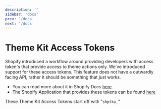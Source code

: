 ```yaml
---
description: ''
sidebar: 'docs'
prev: '/docs'
next: '/docs'
---
```


# Theme Kit Access Tokens

Shopify introduced a workflow around providing developers with access token's that provide access to theme actions only. We've introduced support for these access tokens. This feature does not have a outwardly facing API, rather it should be something that just works.

- You can read more about it in Shopify Docs [here](https://shopify.dev/themes/tools/theme-kit/access#how-theme-kit-access-works).
- The Shopify Application that provides these tokens can be found [here](https://apps.shopify.com/theme-kit-access)

These Theme Kit Access Tokens start off with "`shptka_`"
